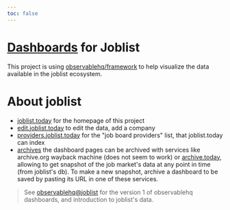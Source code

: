 ```yaml
---
toc: false
---
```


# [Dashboards](http://dashboards.joblist.today) for Joblist

This project is using
[observablehq/framework](https://github.com/observablehq/framework) to
help visualize the data available in the joblist ecosystem.

# About joblist

- [joblist.today](http://joblist.today) for the homepage of this project
- [edit.joblist.today](http://edit.joblist.today) to edit the data, add a company
- [providers.joblist.today](http://providers.joblist.today) for the
  "job board providers" list, that joblist.today can index
- [archives](https://archive.is/https://dashboards.joblist.today/*)
  the dashboard pages can be archived with services like archive.org
  wayback machine (does not seem to work) or
  [archive.today](https://archive.today), allowing to get snapshot of
  the job market's data at any point in time (from joblist's db). To
  make a new snapshot, archive a dashboard to be saved by pasting its
  URL in one of these services.

> See [observablehq@joblist](https://observablehq.com/@joblist) for
> the version 1 of observablehq dashboards, and introduction to
> joblist's data.
